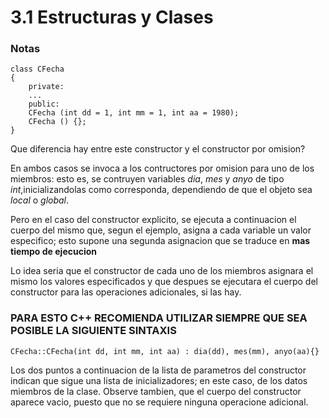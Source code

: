 # 3.1 Estructuras y Clases
### Notas

```
class CFecha 
{
    private:
    ...
	public:
    CFecha (int dd = 1, int mm = 1, int aa = 1980);
    CFecha () {};
}
```

Que diferencia hay entre este constructor y el constructor por omision?

En ambos casos se invoca a los contructores por omision para uno de los miembros: esto es, se contruyen variables *dia*, *mes* y *anyo* de tipo *int*,inicializandolas como corresponda, dependiendo de que el objeto sea *local* o *global*. 

Pero en el caso del constructor explicito, se ejecuta a continuacion el cuerpo del mismo que, segun el ejemplo, asigna a cada variable un valor especifico; esto supone una segunda asignacion que se traduce en **mas tiempo de ejecucion**

Lo idea seria que el constructor de cada uno de los miembros asignara el mismo los valores especificados y que despues se ejecutara el cuerpo del constructor para las operaciones adicionales, si las hay.
### PARA ESTO C++ RECOMIENDA UTILIZAR SIEMPRE QUE SEA POSIBLE LA SIGUIENTE SINTAXIS

```
CFecha::CFecha(int dd, int mm, int aa) : dia(dd), mes(mm), anyo(aa){}
```
Los dos puntos a continuacion de la lista de parametros del constructor
indican que sigue una lista de inicializadores; en este caso, de los datos
miembros de la clase. Observe tambien, que el cuerpo del constructor aparece vacio, puesto
que no se requiere ninguna operacione adicional.
